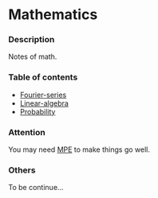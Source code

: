 # Mathematics

### Description
Notes of math.

### Table of contents
* [Fourier-series](Fourier-series)
* [Linear-algebra](Linear-algebra)
* [Probability](Probability)

### Attention
You may need [MPE](https://shd101wyy.github.io/markdown-preview-enhanced/#/) to make things go well.

### Others 
To be continue...

